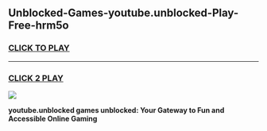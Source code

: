 
## Unblocked-Games-youtube.unblocked-Play-Free-hrm5o
<h3>
<a href="https://premium76.site?title=youtube.unblocked&ref=23A">CLICK TO PLAY</a></h3>
<hr>

<h3>
<a href="https://premium76.site?title=youtube.unblocked&ref=23A">CLICK 2 PLAY</a>
  
</h3>

<a href="https://premium76.site?title=youtube.unblocked&ref=23A"><img src="https://clearcache.store/games.png"></a>


**youtube.unblocked games unblocked: Your Gateway to Fun and Accessible Online Gaming**
